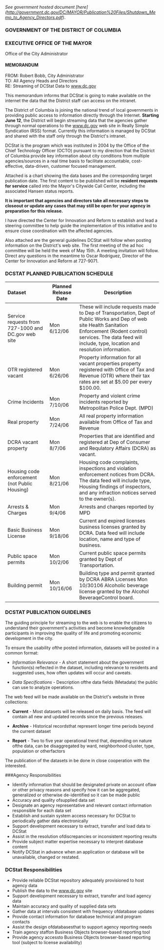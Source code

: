 _See government hosted document [here] (http://government.dc.gov/DC/MAYOR/Publication%20Files/Shutdown_Memo_to_Agency_Directors.pdf)_.

### GOVERNMENT OF THE DISTRICT OF COLUMBIA 
### EXECUTIVE OFFICE OF THE MAYOR 
Office of the City Administrator
#### MEMORANDUM
 
FROM: Robert Bobb, City Administrator  
TO: All Agency Heads and Directors  
RE: Streaming of DCStat Data to www.dc.gov  
 
This memorandum informs that DCStat is going to make available on the internet the data that the District staff can access on the intranet.
 
The District of Columbia is joining the national trend of local governments in providing public access to information directly through the Internet. **Starting June 12**, the District will begin streaming data that the agencies gather through
normal operations to the www.dc.gov web site in Really Simple Syndication (RSS) format. Currently this information is managed by DCStat and shared with the staff only through the District's intranet.

DCStat is the program which was instituted in 2004 by the Office of the Chief Technology Officer (OCTO) pursuant to my direction that the District of Columbia provide key information about city conditions from multiple agencies/sources in a
real time basis to facilitate accountable, cost-effective, data-driven, customer focused management.
 
Attached is a chart showing the data bases and the corresponding target publication date. The first content to be published will be **resident requests for service** called into the Mayor's Citywide Call Center, including the associated Hansen status reports.
 
**It is important that agencies and directors take all necessary steps to closeout or update any cases that may still be open for your agency in preparation for this release.**
 
I have directed the Center for Innovation and Reform to establish and lead a steering committee to help guide the implementation of this initiative and to ensure close coordination with the affected agencies.
 
Also attached are the general guidelines DCStat will follow when posting information on the District's web site. The first meeting of the ad hoc committee will be held the week of May 15th. A meeting invitation will follow. Direct any questions in the meantime to Oscar Rodriguez, Director of the Center for Innovation and Reform at 727-9071.
 
### DCSTAT PLANNED PUBLICATION SCHEDULE

| Dataset                 | Planned Release Date    | Description |
|:------------------------------|-------------------------|-------------|
| Service requests from 727-1000 and DC.gov web site | Mon 6/12/06 | These will include requests made to Dep of Transportation, Dept of Public Works and Dep of web site Health Sanitation Enforcement (Rodent control) services. The data feed will include, type, location and resolution information.|
| OTR registered vacant | Mon 6/26/06 | Property information for all vacant properties property registered with Office of Tax and Revenue (OTR) where their tax rates are set at $5.00 per every $100.00.|
| Crime Incidents | Mon 7/10/06 | Property and violent crime incidents reported by Metropolitan Police Dept. (MPD) |
| Real property | Mon 7/24/06 | All real property information available from Office of Tax and Revenue |
|DCRA vacant property | Mon 8/7/06 | Properties that are identified and registered at Dep of Consumer and Requlatory Affairs (DCRA) as vacant.|
|Housing code enforcement (not Public Housing) | Mon 8/21/06 | Housing code complaints, inspections and violation enforcement notices from DCRA. The data feed will include type, Housing findings of inspectors, and any infraction notices served to the owner(s).|
|Arrests & Charges | Mon 9/4/06 | Arrests and charqes reported by MPD |
|Basic Business License | Mon 9/18/06 | Current and expired licenses business licenses granted by DCRA. Data feed will include location, name and type of business. |
|Public space permits | Mon 10/2/06 | Current public space permits granted by Dept of Transportation.|
|Building permit | Mon 10/16/06 | Buildinq type and permit qranted by DCRA ABRA Licenses Mon 10/30106 Alcoholic beverage license granted by the Alcohol BeveraqeControl board.|
 
### DCSTAT PUBLICATION GUIDELINES
 
The guiding principle for streaming to the web is to enable the citizens to understand their government's activities and become knowledgeable participants in improving the quality of life and promoting economic development in the city.
 
To ensure the usability ofthe posted information, datasets will be posted in a common format:
 
+ _Information Relevance_ - A short statement about the government function(s) reflected in the dataset, including relevance to residents and suggested uses, how often updates will occur and caveats.
 
+ _Data Specifications_ - Description ofthe data fields (Metadata) the public can use to analyze operations.
 
The web feed will be made available on the District's website in three collections:
 
+ **Current** - Most datasets will be released on daily basis. The feed will contain all new and updated records since the previous releases.
 
+ **Archive** - Historical recordsthat represent longer time periods beyond the current dataset
 
+ **Report** - Two to five year operational trend that, depending on nature ofthe data, can be
disaggregated by ward, neighborhood cluster, type, population or otherfactors
 
The publication of the datasets in be done in close cooperation with the interested.
 
###Agency Responsibilities
+ Identify information that should be designated private on account oflaw or other privacy reasons and specify how it can be aggregated, generalized or otherwise de-identified so it can be made public
+ Accuracy and quality ofsupplied data set
+ Designate an agency representative and relevant contact information responsible for each data set
+ Establish and sustain system access necessary for DCStat to periodically gather data electronically
+ Support development necessary to extract, transfer and load data to DCStat
+ Assist in the resolution ofdiscrepancies or inconsistent reporting results
+ Provide subject matter expertise necessary to interpret database content
+ Notify DCStat in advance when an application or database will be unavailable, changed or restated.
 
### DCStat Responsibilities
+ Provide reliable DCStat repository adequately provisioned to host agency data
+ Publish the data to the www.dc.gov site
+ Support development necessary to extract, transfer and load agency data
+ Maintain accuracy and quality of supplied data sets
+ Gather data at intervals consistent with frequency ofdatabase updates
+ Provide contact information for database technical and program contacts
+ Assist the design ofdatabasesthat to support agency reporting needs
+ Train agency staffon Business Objects
browser-based reporting tool
+ Provide agency accessto Business Objects browser-based reporting tool (subject to license availability)
